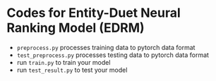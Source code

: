 # Codes for Entity-Duet Neural Ranking Model (EDRM)

* ``preprocess.py`` processes training data to pytorch data format
* ``test_preprocess.py`` processes testing data to pytorch data format
* run ``train.py`` to train your model
* run ``test_result.py`` to test your model




